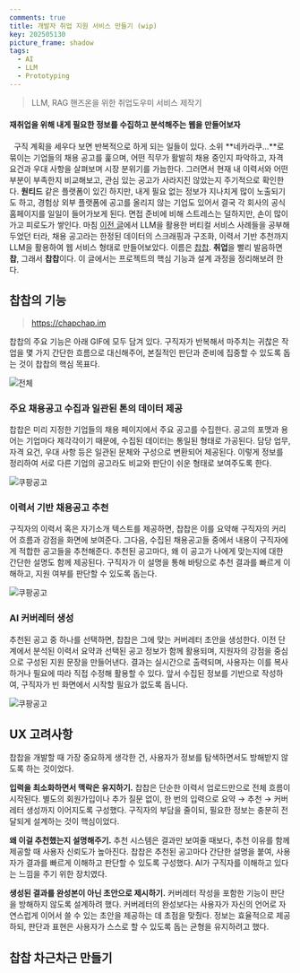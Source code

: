 ```yaml
---
comments: true
title: 개발자 취업 지원 서비스 만들기 (wip)
key: 202505130
picture_frame: shadow
tags:
  - AI
  - LLM
  - Prototyping
---
```


> LLM, RAG 핸즈온을 위한 취업도우미 서비스 제작기

<!--more-->

#### 재취업을 위해 내게 필요한 정보를 수집하고 분석해주는 웹을 만들어보자

&nbsp;&nbsp;구직 계획을 세우다 보면 반복적으로 하게 되는 일들이 있다. 소위 **네카라쿠...**로 묶이는 기업들의 채용 공고를 훑으며, 어떤 직무가 활발히 채용 중인지 파악하고, 자격 요건과 우대 사항을 살펴보며 시장 분위기를 가늠한다. 그러면서 현재 내 이력서와 어떤 부분이 부족한지 비교해보고, 관심 있는 공고가 사라지진 않았는지 주기적으로 확인한다. **원티드** 같은 플랫폼이 있긴 하지만, 내게 필요 없는 정보가 지나치게 많이 노출되기도 하고, 경험상 외부 플랫폼에 공고를 올리지 않는 기업도 있어서 결국 각 회사의 공식 홈페이지를 일일이 들어가보게 된다. 면접 준비에 비해 스트레스는 덜하지만, 손이 많이 가고 피로도가 쌓인다. 마침 [이전 글](https://rokrokss.com/post/2025/04/29/%EA%B9%80%ED%98%95%EB%A1%9D-%EC%9D%80%ED%87%B4%ED%9A%8C%EA%B3%A0-LLM-RAG-AI-AGENT.html)에서 LLM을 활용한 버티컬 서비스 사례들을 공부해두었던 터라, 채용 공고라는 한정된 데이터의 스크래핑과 구조화, 이력서 기반 추천까지 LLM을 활용하여 웹 서비스 형태로 만들어보았다. 이름은 [찹찹](https://chapchap.im). **취업**을 빨리 발음하면 **찹**, 그래서 **찹찹**이다. 이 글에서는 프로젝트의 핵심 기능과 설계 과정을 정리해보려 한다.

## 찹찹의 기능
> https://chapchap.im

찹찹의 주요 기능은 아래 GIF에 모두 담겨 있다. 구직자가 반복해서 마주치는 귀찮은 작업을 몇 가지 간단한 흐름으로 대신해주어, 본질적인 판단과 준비에 집중할 수 있도록 돕는 것이 찹찹의 핵심 목표다.

![전체](https://raw.githubusercontent.com/q0115643/my_blog/master/assets/images/chapchap/chapchap00_looped.gif)


### 주요 채용공고 수집과 일관된 톤의 데이터 제공

찹찹은 미리 지정한 기업들의 채용 페이지에서 주요 공고를 수집한다. 공고의 포맷과 용어는 기업마다 제각각이기 때문에, 수집된 데이터는 통일된 형태로 가공된다.
담당 업무, 자격 요건, 우대 사항 등은 일관된 문체와 구성으로 변환되어 제공된다. 이렇게 정보를 정리하여 서로 다른 기업의 공고라도 비교와 판단이 쉬운 형태로 보여주도록 한다.

![쿠팡공고](https://raw.githubusercontent.com/q0115643/my_blog/master/assets/images/chapchap/coupang.png)


### 이력서 기반 채용공고 추천

구직자의 이력서 혹은 자기소개 텍스트를 제공하면, 찹찹은 이를 요약해 구직자의 커리어 흐름과 강점을 화면에 보여준다. 그다음, 수집된 채용공고들 중에서 내용이 구직자에게 적합한 공고들을 추천해준다. 추천된 공고마다, 왜 이 공고가 나에게 맞는지에 대한 간단한 설명도 함께 제공된다. 구직자가 이 설명을 통해 바탕으로 추천 결과를 빠르게 이해하고, 지원 여부를 판단할 수 있도록 돕는다.

![쿠팡공고](https://raw.githubusercontent.com/q0115643/my_blog/master/assets/images/chapchap/resume.png)


### AI 커버레터 생성

추천된 공고 중 하나를 선택하면, 찹찹은 그에 맞는 커버레터 초안을 생성한다. 이전 단계에서 분석된 이력서 요약과 선택된 공고 정보가 함께 활용되며, 지원자의 강점을 중심으로 구성된 지원 문장을 만들어낸다. 결과는 실시간으로 출력되며, 사용자는 이를 복사하거나 필요에 따라 직접 수정해 활용할 수 있다. 앞서 수집된 정보를 기반으로 작성하여, 구직자가 빈 화면에서 시작할 필요가 없도록 돕니다.

![쿠팡공고](https://raw.githubusercontent.com/q0115643/my_blog/master/assets/images/chapchap/coverletter.png)


## UX 고려사항

찹찹을 개발할 때 가장 중요하게 생각한 건, 사용자가 정보를 탐색하면서도 방해받지 않도록 하는 것이었다.

**입력을 최소화하면서 맥락은 유지하기.** 찹찹은 단순한 이력서 업로드만으로 전체 흐름이 시작된다. 별도의 회원가입이나 추가 질문 없이, 한 번의 입력으로 요약 → 추천 → 커버레터 생성까지 이어지도록 구성했다. 구직자의 부담을 줄이되, 필요한 정보는 충분히 전달되게 설계하는 것이 핵심이었다.

**왜 이걸 추천했는지 설명해주기.** 추천 시스템은 결과만 보여줄 때보다, 추천 이유를 함께 제공할 때 사용자 신뢰도가 높아진다. 찹찹은 추천된 공고마다 간단한 설명을 붙여, 사용자가 결과를 빠르게 이해하고 판단할 수 있도록 구성했다. AI가 구직자를 이해하고 있다는 느낌을 주기 위한 장치였다.

**생성된 결과를 완성본이 아닌 초안으로 제시하기.** 커버레터 작성을 포함한 기능이 판단을 방해하지 않도록 설계하려 했다. 커버레터의 완성보다는 사용자가 자신의 언어로 자연스럽게 이어서 쓸 수 있는 초안을 제공하는 데 초점을 맞췄다. 정보는 효율적으로 제공하되, 판단과 표현은 사용자가 스스로 할 수 있도록 돕는 균형을 유지하려고 했다.

## 찹찹 차근차근 만들기

